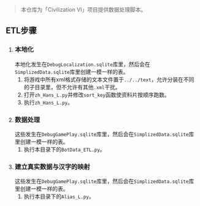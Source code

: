 > 本仓库为「Civilization VI」项目提供数据处理脚本。

## ETL步骤
1. ### 本地化
   本地化发生在`DebugLocalization.sqlite`库里，然后会在`SimplizedData.sqlite`库里创建一模一样的表。
   1. 将游戏中所有xml格式存储的文本文件置于`../../text`，允许分装在不同的子目录里，但不允许有其他`.xml`干扰。
   2. 打开`zh_Hans_L.py`并修改`sort_key`函数使资料片按顺序跑数。
   3. 执行`zh_Hans_L.py`。
2. ### 数据处理
   这些发生在`DebugGamePlay.sqlite`库里，然后会在`SimplizedData.sqlite`库里创建一模一样的表。
   1. 执行本目录下的`BotData_ETL.py`。
3. ### 建立真实数据与汉字的映射
   这些发生在`DebugGamePlay.sqlite`库里，然后会在`SimplizedData.sqlite`库里创建一模一样的表。
   1. 执行本目录下的`Alias_L.py`。
